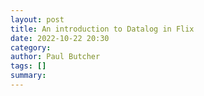 ```yaml
---
layout: post
title: An introduction to Datalog in Flix
date: 2022-10-22 20:30
category: 
author: Paul Butcher
tags: []
summary: 
---
```


